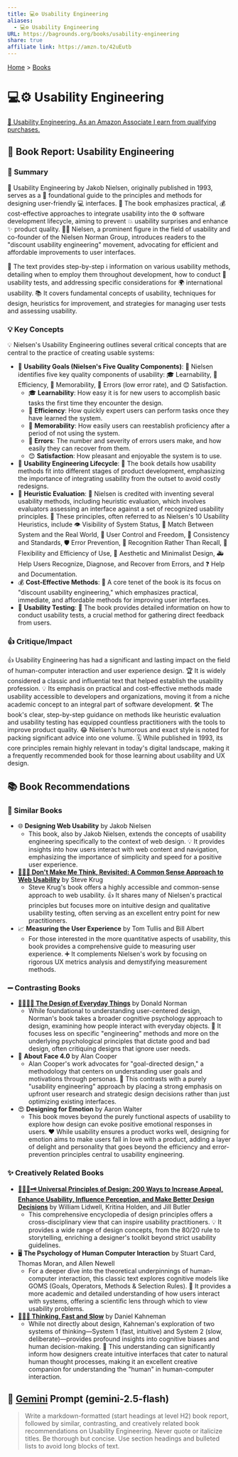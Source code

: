 ```yaml
---
title: 💻⚙️ Usability Engineering
aliases:
  - 💻⚙️ Usability Engineering
URL: https://bagrounds.org/books/usability-engineering
share: true
affiliate link: https://amzn.to/42uEutb
---
```

[Home](../index.md) > [Books](./index.md)  
# 💻⚙️ Usability Engineering  
[🛒 Usability Engineering. As an Amazon Associate I earn from qualifying purchases.](https://amzn.to/42uEutb)  
  
## 📘 Book Report: Usability Engineering  
  
### 📌 Summary  
  
📌 Usability Engineering by Jakob Nielsen, originally published in 1993, serves as a 🔑 foundational guide to the principles and methods for designing user-friendly 💻 interfaces. 📌 The book emphasizes practical, 💰 cost-effective approaches to integrate usability into the ⚙️ software development lifecycle, aiming to prevent 💥 usability surprises and enhance ✨ product quality. 👨‍🏫 Nielsen, a prominent figure in the field of usability and co-founder of the Nielsen Norman Group, introduces readers to the "discount usability engineering" movement, advocating for efficient and affordable improvements to user interfaces.  
  
📌 The text provides step-by-step ℹ️ information on various usability methods, detailing when to employ them throughout development, how to conduct 🧪 usability tests, and addressing specific considerations for 🌍 international usability. 📚 It covers fundamental concepts of usability, techniques for design, heuristics for improvement, and strategies for managing user tests and assessing usability.  
  
### 💡 Key Concepts  
  
💡 Nielsen's Usability Engineering outlines several critical concepts that are central to the practice of creating usable systems:  
  
* 🎯 **Usability Goals (Nielsen's Five Quality Components)**: 🎯 Nielsen identifies five key quality components of usability: 🎓 Learnability, 💨 Efficiency, 🧠 Memorability, 🚫 Errors (low error rate), and 😊 Satisfaction.  
    * 🎓 **Learnability**: How easy it is for new users to accomplish basic tasks the first time they encounter the design.  
    * 💨 **Efficiency**: How quickly expert users can perform tasks once they have learned the system.  
    * 🧠 **Memorability**: How easily users can reestablish proficiency after a period of not using the system.  
    * 🚫 **Errors**: The number and severity of errors users make, and how easily they can recover from them.  
    * 😊 **Satisfaction**: How pleasant and enjoyable the system is to use.  
* 🔄 **Usability Engineering Lifecycle**: 🔄 The book details how usability methods fit into different stages of product development, emphasizing the importance of integrating usability from the outset to avoid costly redesigns.  
* 🤔 **Heuristic Evaluation**: 🤔 Nielsen is credited with inventing several usability methods, including heuristic evaluation, which involves evaluators assessing an interface against a set of recognized usability principles. 📐 These principles, often referred to as Nielsen's 10 Usability Heuristics, include 👁️ Visibility of System Status, 🤝 Match Between System and the Real World, 🤹 User Control and Freedom, 📏 Consistency and Standards, 🛡️ Error Prevention, 🧐 Recognition Rather Than Recall, 🤸 Flexibility and Efficiency of Use, 🎨 Aesthetic and Minimalist Design, 🚑 Help Users Recognize, Diagnose, and Recover from Errors, and ❓ Help and Documentation.  
* 💰 **Cost-Effective Methods**: 🔑 A core tenet of the book is its focus on "discount usability engineering," which emphasizes practical, immediate, and affordable methods for improving user interfaces.  
* 🧪 **Usability Testing**: 🧪 The book provides detailed information on how to conduct usability tests, a crucial method for gathering direct feedback from users.  
  
### 👍 Critique/Impact  
  
👍 Usability Engineering has had a significant and lasting impact on the field of human-computer interaction and user experience design. 🏆 It is widely considered a classic and influential text that helped establish the usability profession. 💡 Its emphasis on practical and cost-effective methods made usability accessible to developers and organizations, moving it from a niche academic concept to an integral part of software development. 🛠️ The book's clear, step-by-step guidance on methods like heuristic evaluation and usability testing has equipped countless practitioners with the tools to improve product quality. 😂 Nielsen's humorous and exact style is noted for packing significant advice into one volume. 🗓️ While published in 1993, its core principles remain highly relevant in today's digital landscape, making it a frequently recommended book for those learning about usability and UX design.  
  
## 📚 Book Recommendations  
  
### 🔗 Similar Books  
  
* 🌐 **Designing Web Usability** by Jakob Nielsen  
    * This book, also by Jakob Nielsen, extends the concepts of usability engineering specifically to the context of web design. 💡 It provides insights into how users interact with web content and navigation, emphasizing the importance of simplicity and speed for a positive user experience.  
* **[🚫💭🌐 Don't Make Me Think, Revisited: A Common Sense Approach to Web Usability](./dont-make-me-think-revisited.md)** by Steve Krug  
    * Steve Krug's book offers a highly accessible and common-sense approach to web usability. 👍 It shares many of Nielsen's practical principles but focuses more on intuitive design and qualitative usability testing, often serving as an excellent entry point for new practitioners.  
* 📈 **Measuring the User Experience** by Tom Tullis and Bill Albert  
    * For those interested in the more quantitative aspects of usability, this book provides a comprehensive guide to measuring user experience. ➕ It complements Nielsen's work by focusing on rigorous UX metrics analysis and demystifying measurement methods.  
  
### ➖ Contrasting Books  
  
* **[💺🚪💡🤔 The Design of Everyday Things](./the-design-of-everyday-things.md)** by Donald Norman  
    * While foundational to understanding user-centered design, Norman's book takes a broader cognitive psychology approach to design, examining how people interact with everyday objects. 🧠 It focuses less on specific "engineering" methods and more on the underlying psychological principles that dictate good and bad design, often critiquing designs that ignore user needs.  
* 👤 **About Face 4.0** by Alan Cooper  
    * Alan Cooper's work advocates for "goal-directed design," a methodology that centers on understanding user goals and motivations through personas. 🧭 This contrasts with a purely "usability engineering" approach by placing a strong emphasis on upfront user research and strategic design decisions rather than just optimizing existing interfaces.  
* 😍 **Designing for Emotion** by Aaron Walter  
    * This book moves beyond the purely functional aspects of usability to explore how design can evoke positive emotional responses in users. ❤️ While usability ensures a product works well, designing for emotion aims to make users fall in love with a product, adding a layer of delight and personality that goes beyond the efficiency and error-prevention principles central to usability engineering.  
  
### ✨ Creatively Related Books  
  
* **[🌌📐🧩🗝️ Universal Principles of Design: 200 Ways to Increase Appeal, Enhance Usability, Influence Perception, and Make Better Design Decisions](./universal-principles-of-design.md)** by William Lidwell, Kritina Holden, and Jill Butler  
    * This comprehensive encyclopedia of design principles offers a cross-disciplinary view that can inspire usability practitioners. 💡 It provides a wide range of design concepts, from the 80/20 rule to storytelling, enriching a designer's toolkit beyond strict usability guidelines.  
* 🖥️ **The Psychology of Human Computer Interaction** by Stuart Card, Thomas Moran, and Allen Newell  
    * For a deeper dive into the theoretical underpinnings of human-computer interaction, this classic text explores cognitive models like GOMS (Goals, Operators, Methods & Selection Rules). 🧠 It provides a more academic and detailed understanding of how users interact with systems, offering a scientific lens through which to view usability problems.  
* **[🤔🐇🐢 Thinking, Fast and Slow](./thinking-fast-and-slow.md)** by Daniel Kahneman  
    * While not directly about design, Kahneman's exploration of two systems of thinking—System 1 (fast, intuitive) and System 2 (slow, deliberate)—provides profound insights into cognitive biases and human decision-making. 🧠 This understanding can significantly inform how designers create intuitive interfaces that cater to natural human thought processes, making it an excellent creative companion for understanding the "human" in human-computer interaction.  
  
## 💬 [Gemini](https://gemini.google.com) Prompt (gemini-2.5-flash)  
> Write a markdown-formatted (start headings at level H2) book report, followed by similar, contrasting, and creatively related book recommendations on Usability Engineering. Never quote or italicize titles. Be thorough but concise. Use section headings and bulleted lists to avoid long blocks of text.